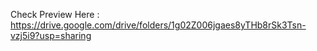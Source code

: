 Check Preview Here :
https://drive.google.com/drive/folders/1g02Z006jgaes8yTHb8rSk3Tsn-vzj5i9?usp=sharing
